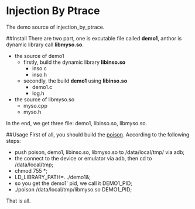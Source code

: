 Injection By Ptrace
===================

The demo source of injection_by_ptrace.


##Install
There are two part, one is excutable file called **demo1**, anthor is  dynamic library call **libmyso.so**.

- the source of demo1
	- firstly, build the dynamic library **libinso.so**
		- inso.c
		- inso.h
	- secondly, the build **demo1** using **libinso.so** 
		- demo1.c
		- log.h
- the source of libmyso.so
	- myso.cpp
	- myso.h
	
In the end, we get three file: demo1, libinso.so, libmyso.so.
	
##Usage
First of all, you should build the [poison](https://github.com/boyliang/Poison). According to the following steps:

- push poison, demo1, libinso.so, libmyso.so to /data/local/tmp/ via adb;
- the connect to the device or emulator via adb, then cd to /data/local/tmp;
- chmod 755 *;
- LD_LIBRARY_PATH=. ./demo1&;
- so you get the demo1' pid, we call it DEMO1_PID;
- ./poison /data/local/tmp/libmyso.so DEMO1_PID;

That is all.
